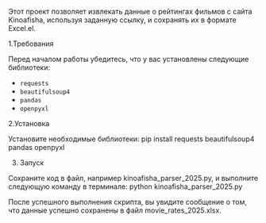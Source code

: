 Этот проект позволяет извлекать данные о рейтингах фильмов с сайта Kinoafisha, используя заданную ссылку, и сохранять их в формате Excel.el.



1.Требования

Перед началом работы убедитесь, что у вас установлены следующие библиотеки:

- `requests`
- `beautifulsoup4`
- `pandas`
- `openpyxl`

2.Установка

Установите необходимые библиотеки:
pip install requests beautifulsoup4 pandas openpyxl


3. Запуск

Сохраните код в файл, например kinoafisha_parser_2025.py, и выполните следующую команду в терминале:
python kinoafisha_parser_2025.py

После успешного выполнения скрипта, вы увидите сообщение о том, что данные успешно сохранены в файл movie_rates_2025.xlsx.
